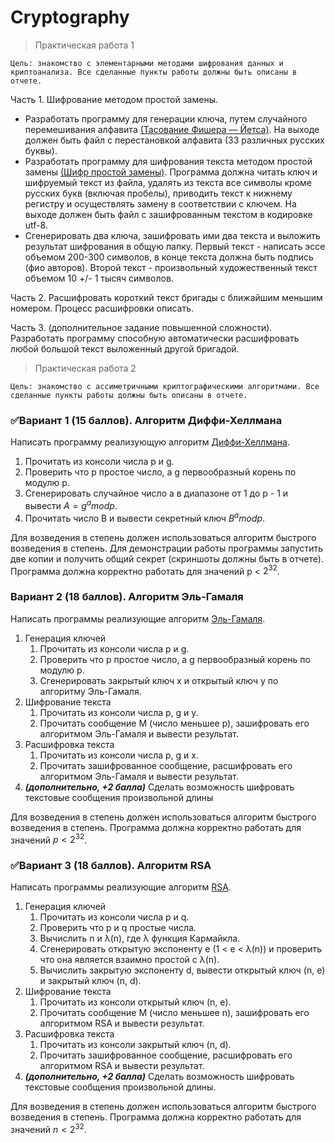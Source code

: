 # Cryptography

>  Практическая работа 1

`Цель: знакомство с элементарными методами шифрования данных и криптоанализа.
Все сделанные пункты работы должны быть описаны в отчете.`

Часть 1. Шифрование методом простой замены.
  + Разработать программу для генерации ключа, путем случайного перемешивания алфавита [(Тасование Фишера — Йетса)](https://ru.wikipedia.org/wiki/Тасование_Фишера_—_Йетса). На выходе должен быть файл с перестановкой 	алфавита (33 различных русских буквы).
  + Разработать программу для шифрования текста методом простой замены [(Шифр простой замены)](https://ru.wikipedia.org/wiki/Шифр_простой_замены). Программа должна читать ключ и шифруемый текст из файла, удалять из  текста все символы кроме русских букв (включая пробелы), приводить текст к нижнему регистру и осуществлять замену в соответствии с ключем. На выходе должен быть файл с зашифрованным текстом в кодировке utf-8. 
  + Сгенерировать два ключа, зашифровать ими два текста и выложить результат шифрования в общую папку. Первый текст - написать эссе объемом 200-300 символов, в конце текста должна быть подпись (фио авторов). Второй текст - произвольный художественный текст объемом 10 +/- 1 тысяч символов.

Часть 2. Расшифровать короткий текст бригады с ближайшим меньшим номером. Процесс расшифровки описать.

Часть 3. (дополнительное задание повышенной сложности). Разработать программу способную автоматически расшифровать любой большой текст выложенный другой бригадой.

> Практическая работа 2

`Цель: знакомство с ассиметричными криптографическими алгоритмами. Все сделанные пункты работы должны быть описаны в отчете.`

### :white_check_mark:Вариант 1 (15 баллов). Алгоритм Диффи-Хеллмана

Написать программу реализующую алгоритм [Диффи-Хеллмана](https://ru.wikipedia.org/wiki/Протокол_Диффи_—_Хеллмана).
  1. Прочитать из консоли числа p и g.
  2. Проверить что p простое число, а g первообразный корень по модулю p.
  3. Сгенерировать случайное число a в диапазоне от 1 до p - 1 и вывести $A = {g^{a} mod p}$.
  4. Прочитать число B и вывести секретный ключ $B^a mod p$.

Для возведения в степень должен использоваться алгоритм быстрого возведения в степень. Для демонстрации работы программы запустить две копии и получить общий секрет (скриншоты должны быть в отчете). Программа должна корректно работать для значений p < $2^{32}$.

### Вариант 2 (18 баллов). Алгоритм Эль-Гамаля

Написать программы реализующие алгоритм [Эль-Гамаля](https://ru.wikipedia.org/wiki/Схема_Эль-Гамаля).
   
   1. Генерация ключей
        1. Прочитать из консоли числа p и g.
        2. Проверить что p простое число, а g первообразный корень по модулю p.
        3. Сгенерировать закрытый ключ x и открытый ключ y по алгоритму Эль-Гамаля.
   2. Шифрование текста
        1. Прочитать из консоли числа p, g и y.
        2. Прочитать сообщение M (число меньшее p), зашифровать его алгоритмом Эль-Гамаля и вывести результат.
   3. Расшифровка текста
        1. Прочитать из консоли числа p, g и x.
        2. Прочитать зашифрованное сообщение, расшифровать его алгоритмом Эль-Гамаля и вывести результат.
   4. ***(дополнительно, +2 балла)*** Сделать возможность шифровать текстовые сообщения произвольной длины

Для возведения в степень должен использоваться алгоритм быстрого возведения в степень. Программа должна корректно работать для значений $p < 2^{32}$.

### :white_check_mark:Вариант 3 (18 баллов). Алгоритм RSA

Написать программы реализующие алгоритм [RSA](https://en.wikipedia.org/wiki/RSA_(cryptosystem)).

   1. Генерация ключей
        1. Прочитать из консоли числа p и q.
        2. Проверить что p и q простые числа.
        3. Вычислить n и λ(n), где λ функция Кармайкла.
        4. Сгенерировать открытую экспоненту e (1 < e < λ(n)) и проверить что она является взаимно простой с λ(n).
        5. Вычислить закрытую экспоненту d, вывести открытый ключ (n, e) и закрытый ключ (n, d).
   2. Шифрование текста
        1. Прочитать из консоли открытый ключ (n, e).
        2. Прочитать сообщение M (число меньшее n), зашифровать его алгоритмом RSA и вывести результат.
   3. Расшифровка текста
        1. Прочитать из консоли закрытый ключ (n, d).
        2. Прочитать зашифрованное сообщение, расшифровать его алгоритмом RSA и вывести результат.
   4. ***(дополнительно, +2 балла)*** Сделать возможность шифровать текстовые сообщения произвольной длины.

Для возведения в степень должен использоваться алгоритм быстрого возведения в степень. Программа должна корректно работать для значений $n < 2^{32}$.
